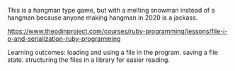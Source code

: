 This is a hangman type game, but with a melting snowman instead of a hangman because anyone making hangman in 2020 is a jackass.

https://www.theodinproject.com/courses/ruby-programming/lessons/file-i-o-and-serialization-ruby-programming

Learning outcomes:
loading and using a file in the program.
saving a file state.
structuring the files in a library for easier reading.
